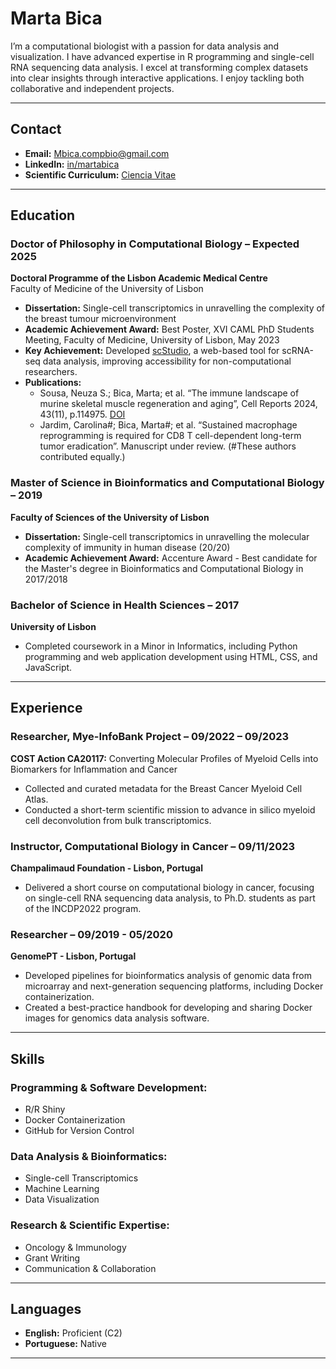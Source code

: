 # Marta Bica

I’m a computational biologist with a passion for data analysis and visualization. I have advanced expertise in R programming and single-cell RNA sequencing data analysis. I excel at transforming complex datasets into clear insights through interactive applications. I enjoy tackling both collaborative and independent projects.

---

## Contact

- **Email:** Mbica.compbio@gmail.com  
- **LinkedIn:** [in/martabica](https://www.linkedin.com/in/martabica)  
- **Scientific Curriculum:** [Ciencia Vitae](https://www.cienciavitae.pt/en/E61C-4BC8-2107)  

---

## Education

### Doctor of Philosophy in Computational Biology – Expected 2025  
**Doctoral Programme of the Lisbon Academic Medical Centre**  
Faculty of Medicine of the University of Lisbon  

- **Dissertation:** Single-cell transcriptomics in unravelling the complexity of the breast tumour microenvironment  
- **Academic Achievement Award:** Best Poster, XVI CAML PhD Students Meeting, Faculty of Medicine, University of Lisbon, May 2023  
- **Key Achievement:** Developed [scStudio](https://compbio.imm.medicina.ulisboa.pt/app/scStudio), a web-based tool for scRNA-seq data analysis, improving accessibility for non-computational researchers.  
- **Publications:**
  - Sousa, Neuza S.; Bica, Marta; et al. “The immune landscape of murine skeletal muscle regeneration and aging”, Cell Reports 2024, 43(11), p.114975. [DOI](https://doi.org/10.1016/j.celrep.2024.114975)
  - Jardim, Carolina#; Bica, Marta#; et al. “Sustained macrophage reprogramming is required for CD8 T cell-dependent long-term tumor eradication”. Manuscript under review. (#These authors contributed equally.)

### Master of Science in Bioinformatics and Computational Biology – 2019  
**Faculty of Sciences of the University of Lisbon**  

- **Dissertation:** Single-cell transcriptomics in unravelling the molecular complexity of immunity in human disease (20/20)  
- **Academic Achievement Award:** Accenture Award - Best candidate for the Master's degree in Bioinformatics and Computational Biology in 2017/2018  

### Bachelor of Science in Health Sciences – 2017  
**University of Lisbon**  

- Completed coursework in a Minor in Informatics, including Python programming and web application development using HTML, CSS, and JavaScript.

---

## Experience

### Researcher, Mye-InfoBank Project – 09/2022 – 09/2023  
**COST Action CA20117:** Converting Molecular Profiles of Myeloid Cells into Biomarkers for Inflammation and Cancer  

- Collected and curated metadata for the Breast Cancer Myeloid Cell Atlas.  
- Conducted a short-term scientific mission to advance in silico myeloid cell deconvolution from bulk transcriptomics.

### Instructor, Computational Biology in Cancer – 09/11/2023  
**Champalimaud Foundation - Lisbon, Portugal**  

- Delivered a short course on computational biology in cancer, focusing on single-cell RNA sequencing data analysis, to Ph.D. students as part of the INCDP2022 program.

### Researcher – 09/2019 - 05/2020  
**GenomePT - Lisbon, Portugal**  

- Developed pipelines for bioinformatics analysis of genomic data from microarray and next-generation sequencing platforms, including Docker containerization.  
- Created a best-practice handbook for developing and sharing Docker images for genomics data analysis software.

---

## Skills

### Programming & Software Development:
- R/R Shiny  
- Docker Containerization  
- GitHub for Version Control  

### Data Analysis & Bioinformatics:
- Single-cell Transcriptomics  
- Machine Learning  
- Data Visualization  

### Research & Scientific Expertise:
- Oncology & Immunology  
- Grant Writing  
- Communication & Collaboration  

---

## Languages

- **English:** Proficient (C2)  
- **Portuguese:** Native  

---


